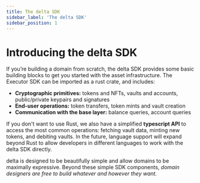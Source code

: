 ```yaml
---
title: The delta SDK
sidebar_label: 'The delta SDK'
sidebar_position: 1
---
```

# Introducing the delta SDK

If you’re building a domain from scratch, the delta SDK provides some basic building blocks to get you started with the asset infrastructure. The Executor SDK can be imported as a rust crate, and includes:

- **Cryptographic primitives:** tokens and NFTs, vaults and accounts, public/private keypairs and signatures
- **End-user operations:** token transfers, token mints and vault creation
- **Communication with the base layer:** balance queries, account queries

If you don't want to use Rust, we also have a simplified **typescript API** to access the most common operations: fetching vault data, minting new tokens, and debiting vaults. 
In the future, language support will expand beyond Rust to allow developers in different languages to work with the delta SDK directly.

delta is designed to be beautifully simple and allow domains to be maximally expressive. Beyond these simple SDK components, *domain designers are free to build whatever and however they want.*